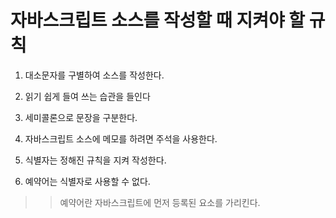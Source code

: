 # 자바스크립트 소스를 작성할 때 지켜야 할 규칙

1. 대소문자를 구별하여 소스를 작성한다.

2. 읽기 쉽게 들여 쓰는 습관을 들인다

3. 세미콜론으로 문장을 구분한다.

4. 자바스크립트 소스에 메모를 하려면 주석을 사용한다.

5. 식별자는 정해진 규칙을 지켜 작성한다.

6. 예약어는 식별자로 사용할 수 없다.
>> 예약어란 자바스크립트에 먼저 등록된 요소를 가리킨다.
